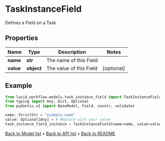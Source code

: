 # TaskInstanceField

Defines a Field on a Task
## Properties
Name | Type | Description | Notes
------------ | ------------- | ------------- | -------------
**name** | **str** | The name of this Field | 
**value** | **object** | The value of this Field | [optional] 
## Example

```python
from lusid_workflow.models.task_instance_field import TaskInstanceField
from typing import Any, Dict, Optional
from pydantic.v1 import BaseModel, Field, constr, validator

name: StrictStr = "example_name"
value: Optional[Any] = # Replace with your value
task_instance_field_instance = TaskInstanceField(name=name, value=value)

```

[Back to Model list](../README.md#documentation-for-models) &#8226; [Back to API list](../README.md#documentation-for-api-endpoints) &#8226; [Back to README](../README.md)

